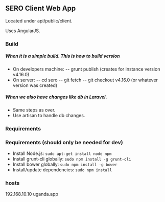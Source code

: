 ## SERO Client Web App

Located under api/public/client.

Uses AngularJS.

### Build

##### When it is a simple build. This is how to build version
- On developers machine: 
-- grunt publish (creates for instance version v4.16.0)
- On server:
-- cd sero
-- git fetch
-- git checkout v4.16.0 (or whatever version was created)

##### When we also have changes like db in Laravel.
- Same steps as over.
- Use artisan to handle db changes.


### Requirements

### Requirements (should only be needed for dev)
- Install Node.js: `sudo apt-get install node npm`
- Install grunt-cli globally: `sudo npm install -g grunt-cli`
- Install bower globally: `sudo npm install -g bower`
- Install/update dependencies: `sudo npm install`

### hosts
192.168.10.10 uganda.app